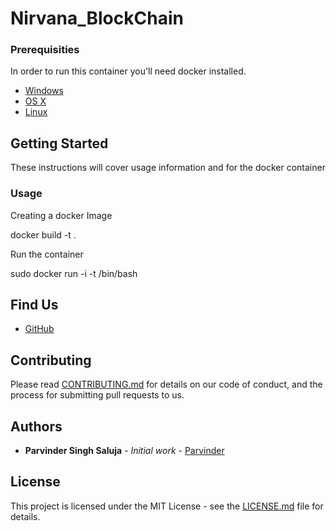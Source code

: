 # Nirvana_BlockChain


### Prerequisities


In order to run this container you'll need docker installed.

* [Windows](https://docs.docker.com/windows/started)
* [OS X](https://docs.docker.com/mac/started/)
* [Linux](https://docs.docker.com/linux/started/)

## Getting Started

These instructions will cover usage information and for the docker container 



### Usage 

Creating a docker Image 

docker build -t <image-name> .

Run the container

sudo docker run -i -t <image-id> /bin/bash


## Find Us

* [GitHub](https://github.com/Nirvana-Blockchain/Nirvana)

## Contributing

Please read [CONTRIBUTING.md](CONTRIBUTING.md) for details on our code of conduct, and the process for submitting pull requests to us.



## Authors

* **Parvinder Singh Saluja** - *Initial work* - [Parvinder](https://github.com/Parvinder19922)


## License

This project is licensed under the MIT License - see the [LICENSE.md](LICENSE.md) file for details.
